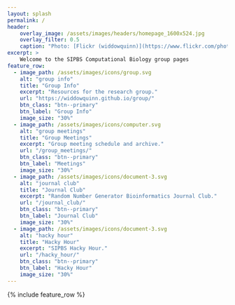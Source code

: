```yaml
---
layout: splash
permalink: /
header:
    overlay_image: /assets/images/headers/homepage_1600x524.jpg
    overlay_filter: 0.5
    caption: "Photo: [Flickr (widdowquinn)](https://www.flickr.com/photos/widdowquinn/7519465880/in/photolist-cstdqG-7K4AjU-csfgvh-cstees-cstcAY)"
excerpt: >
    Welcome to the SIPBS Computational Biology group pages
feature_row:
  - image_path: /assets/images/icons/group.svg
    alt: "group info"
    title: "Group Info"
    excerpt: "Resources for the research group."
    url: "https://widdowquinn.github.io/group/"
    btn_class: "btn--primary"
    btn_label: "Group Info"
    image_size: "30%"
  - image_path: /assets/images/icons/computer.svg
    alt: "group meetings"
    title: "Group Meetings"
    excerpt: "Group meeting schedule and archive."
    url: "/group_meetings/"
    btn_class: "btn--primary"
    btn_label: "Meetings"
    image_size: "30%"
  - image_path: /assets/images/icons/document-3.svg
    alt: "journal club"
    title: "Journal Club"
    excerpt: "Random Number Generator Bioinformatics Journal Club."
    url: "/journal_club/"
    btn_class: "btn--primary"
    btn_label: "Journal Club"
    image_size: "30%"
  - image_path: /assets/images/icons/document-3.svg
    alt: "hacky hour"
    title: "Hacky Hour"
    excerpt: "SIPBS Hacky Hour."
    url: "/hacky_hour/"
    btn_class: "btn--primary"
    btn_label: "Hacky Hour"
    image_size: "30%"
---
```


{% include feature_row %}
